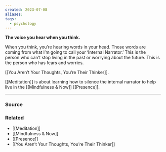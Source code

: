 ```yaml
---
created: 2023-07-08
aliases: 
tags:
  - psychology
---
```

**The voice you hear when you think.**

When you think, you’re hearing words in your head. Those words are coming from what I’m going to call your ‘Internal Narrator.’ This is the person who can’t stop living in the past or worrying about the future. This is the person who has fears and worries.

[[You Aren’t Your Thoughts, You’re Their Thinker]].

[[Meditation]] is about learning how to silence the internal narrator to help live in the [[Mindfulness & Now]] [[Presence]].

---
### Source

### Related
- [[Meditation]] 
- [[Mindfulness & Now]] 
- [[Presence]] 
- [[You Aren’t Your Thoughts, You’re Their Thinker]]